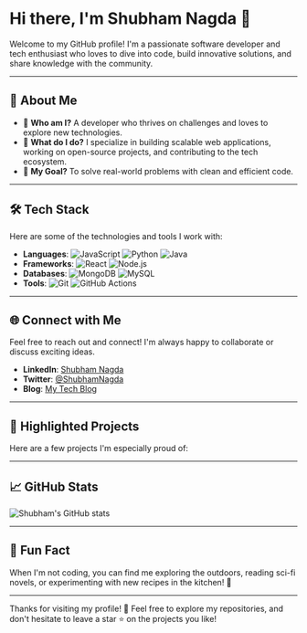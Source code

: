 # Hi there, I'm Shubham Nagda 👋

Welcome to my GitHub profile! I'm a passionate software developer and tech enthusiast who loves to dive into code, build innovative solutions, and share knowledge with the community.

---

## 🚀 About Me
- 🌟 **Who am I?** A developer who thrives on challenges and loves to explore new technologies.
- 💼 **What do I do?** I specialize in building scalable web applications, working on open-source projects, and contributing to the tech ecosystem.
- 🎯 **My Goal?** To solve real-world problems with clean and efficient code.

---

## 🛠️ Tech Stack
Here are some of the technologies and tools I work with:

- **Languages**: ![JavaScript](https://img.shields.io/badge/JavaScript-F7DF1E?logo=javascript&logoColor=black) ![Python](https://img.shields.io/badge/Python-3776AB?logo=python&logoColor=white) ![Java](https://img.shields.io/badge/Java-007396?logo=java&logoColor=white)
- **Frameworks**: ![React](https://img.shields.io/badge/React-61DAFB?logo=react&logoColor=black) ![Node.js](https://img.shields.io/badge/Node.js-339933?logo=node.js&logoColor=white)
- **Databases**: ![MongoDB](https://img.shields.io/badge/MongoDB-47A248?logo=mongodb&logoColor=white) ![MySQL](https://img.shields.io/badge/MySQL-4479A1?logo=mysql&logoColor=white)
- **Tools**: ![Git](https://img.shields.io/badge/Git-F05032?logo=git&logoColor=white) ![GitHub Actions](https://img.shields.io/badge/GitHub%20Actions-2088FF?logo=githubactions&logoColor=white)

---

## 🌐 Connect with Me
Feel free to reach out and connect! I'm always happy to collaborate or discuss exciting ideas.

- **LinkedIn**: [Shubham Nagda](https://linkedin.com/in/shubham-nagda-724b7b234)
- **Twitter**: [@ShubhamNagda](https://twitter.com/Shubham_Nagda01)
- **Blog**: [My Tech Blog](https://shubhamnagda.github.io)

---

## 🌟 Highlighted Projects
Here are a few projects I'm especially proud of:

<!-- - **[Project 1](https://github.com/ShubhamNagda/project1)**: A cutting-edge web app solving [specific problem].
- **[Project 2](https://github.com/ShubhamNagda/project2)**: An open-source library for [specific use case].
- **[Project 3](https://github.com/ShubhamNagda/project3)**: An AI-powered tool for [specific application]. -->

---

## 📈 GitHub Stats
![Shubham's GitHub stats](https://github-readme-stats.vercel.app/api?username=ShubhamNagda&show_icons=true&theme=radical)

---

## 💬 Fun Fact
When I'm not coding, you can find me exploring the outdoors, reading sci-fi novels, or experimenting with new recipes in the kitchen! 🍳

---

Thanks for visiting my profile! 🚀 Feel free to explore my repositories, and don't hesitate to leave a star ⭐ on the projects you like!
